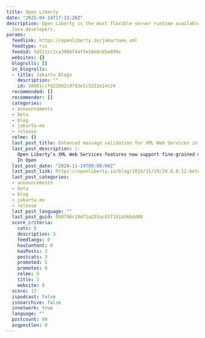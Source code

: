 ```yaml
---
title: Open Liberty
date: "2025-04-14T17:33:28Z"
description: Open Liberty is the most flexible server runtime available to Earth’s
  Java developers.
params:
  feedlink: https://openliberty.io/jakartaee.xml
  feedtype: rss
  feedid: 5d511cc2ca3906f44f5e10e0cb5e899c
  websites: {}
  blogrolls: []
  in_blogrolls:
  - title: Jakarta Blogs
    description: ""
    id: 30b01ccfd22b02c97d3e1c5222e14c24
  recommended: []
  recommender: []
  categories:
  - announcements
  - beta
  - blog
  - jakarta-ee
  - release
  relme: {}
  last_post_title: Enhanced message validation for XML Web Services in 24.0.0.12-beta
  last_post_description: |-
    Open Liberty’s XML Web Services features now support fine-grained message validation for inbound SOAP messages. This enhancement provides more control over message validation options.
    In Open
  last_post_date: "2024-11-19T00:00:00Z"
  last_post_link: https://openliberty.io/blog/2024/11/19/24.0.0.12-beta.html
  last_post_categories:
  - announcements
  - beta
  - blog
  - jakarta-ee
  - release
  last_post_language: ""
  last_post_guid: 950796c18d71a255ac657161a56b4d00
  score_criteria:
    cats: 0
    description: 3
    feedlangs: 0
    hasContent: 0
    hasPosts: 3
    postcats: 3
    promoted: 5
    promotes: 0
    relme: 0
    title: 3
    website: 0
  score: 17
  ispodcast: false
  isnoarchive: false
  innetwork: true
  language: ""
  postcount: 99
  avgpostlen: 0
---
```

